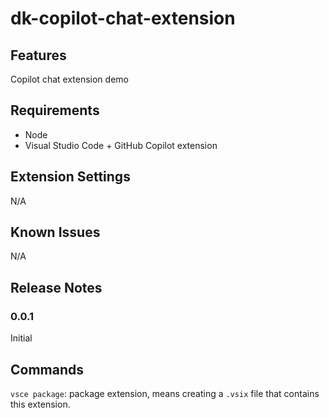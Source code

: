 # dk-copilot-chat-extension

## Features

Copilot chat extension demo

## Requirements

- Node
- Visual Studio Code + GitHub Copilot extension

## Extension Settings

N/A

## Known Issues

N/A

## Release Notes

### 0.0.1

Initial

## Commands

`vsce package`: package extension, means creating a `.vsix` file that contains this extension.
